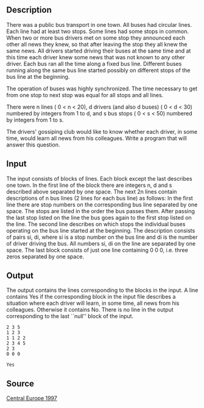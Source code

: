 <h2>Description</h2><p>There was a public bus transport in one town. All buses had circular lines. Each line had at least two stops. Some lines had some stops in common. When two or more bus drivers met on some stop they announced each other all news they knew, so that after leaving the stop they all knew the same news. All drivers started driving their buses at the same time and at this time each driver knew some news that was not known to any other driver. Each bus ran all the time along a fixed bus line. Different buses running along the same bus line started possibly on different stops of the bus line at the beginning. 
</p>The operation of buses was highly synchronized. The time necessary to get from one stop to next stop was equal for all stops and all lines. 

There were n lines ( 0 &lt; n &lt; 20), d drivers (and also d buses) ( 0 &lt; d &lt; 30) numbered by integers from 1 to d, and s bus stops ( 0 &lt; s &lt; 50) numbered by integers from 1 to s. 

The drivers' gossiping club would like to know whether each driver, in some time, would learn all news from his colleagues. Write a program that will answer this question. 
<h2>Input</h2><p>The input consists of blocks of lines. Each block except the last describes one town. In the first line of the block there are integers n, d and s described above separated by one space. The next 2n lines contain descriptions of n bus lines (2 lines for each bus line) as follows: In the first line there are stop numbers on the corresponding bus line separated by one space. The stops are listed in the order the bus passes them. After passing the last stop listed on the line the bus goes again to the first stop listed on the line. The second line describes on which stops the individual buses operating on the bus line started at the beginning. The description consists of pairs si, di, where si is a stop number on the bus line and di is the number of driver driving the bus. All numbers si, di on the line are separated by one space. The last block consists of just one line containing 0 0 0, i.e. three zeros separated by one space. </p><h2>Output</h2><p>The output contains the lines corresponding to the blocks in the input. A line contains Yes if the corresponding block in the input file describes a situation where each driver will learn, in some time, all news from his colleagues. Otherwise it contains No. There is no line in the output corresponding to the last ``null'' block of the input. 
</p><pre><code class="language-input1">2 3 5
1 2 3
1 1 2 2
2 3 4 5
2 3
0 0 0</code></pre><pre><code class="language-output1">Yes</code></pre><h2>Source</h2><a href="searchproblem?field=source&amp;key=Central+Europe+1997">Central Europe 1997</a>